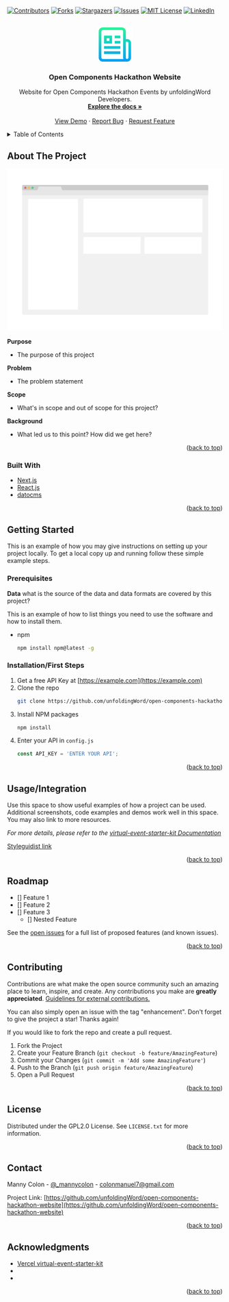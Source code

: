 <div id="top"></div>
<!--
*** Thanks for checking out the Best-README-Template. If you have a suggestion
*** that would make this better, please fork the repo and create a pull request
*** or simply open an issue with the tag "enhancement".
*** Don't forget to give the project a star!
*** Thanks again! Now go create something AMAZING! :D
-->



<!-- PROJECT SHIELDS -->
<!--
*** I'm using markdown "reference style" links for readability.
*** Reference links are enclosed in brackets [ ] instead of parentheses ( ).
*** See the bottom of this document for the declaration of the reference variables
*** for contributors-url, forks-url, etc. This is an optional, concise syntax you may use.
*** https://www.markdownguide.org/basic-syntax/#reference-style-links
-->
[![Contributors][contributors-shield]][contributors-url]
[![Forks][forks-shield]][forks-url]
[![Stargazers][stars-shield]][stars-url]
[![Issues][issues-shield]][issues-url]
[![MIT License][license-shield]][license-url]
[![LinkedIn][linkedin-shield]][linkedin-url]



<!-- PROJECT LOGO -->
<br />
<div align="center">
  <a href="https://github.com/unfoldingWord/open-components-hackathon-website">
    <img src="images/logo.png" alt="Logo" width="80" height="80">
  </a>

<h3 align="center">Open Components Hackathon Website</h3>

  <p align="center">
    Website for Open Components Hackathon Events by unfoldingWord Developers.
    <br />
    <a href="https://github.com/unfoldingWord/open-components-hackathon-website"><strong>Explore the docs »</strong></a>
    <br />
    <br />
    <a href="https://open-components-hackathon.netlify.app">View Demo</a>
    ·
    <a href="https://github.com/unfoldingWord/open-components-hackathon-website/issues">Report Bug</a>
    ·
    <a href="https://github.com/unfoldingWord/open-components-hackathon-website/issues">Request Feature</a>
  </p>
</div>



<!-- TABLE OF CONTENTS -->
<details>
  <summary>Table of Contents</summary>
  <ol>
    <li>
      <a href="#about-the-project">About The Project</a>
      <ul>
        <li><a href="#built-with">Built With</a></li>
      </ul>
    </li>
    <li>
      <a href="#getting-started">Getting Started</a>
      <ul>
        <li><a href="#prerequisites">Prerequisites</a></li>
        <li><a href="#installation">Installation</a></li>
      </ul>
    </li>
    <li><a href="#usage">Usage</a></li>
    <li><a href="#roadmap">Roadmap</a></li>
    <li><a href="#contributing">Contributing</a></li>
    <li><a href="#license">License</a></li>
    <li><a href="#contact">Contact</a></li>
    <li><a href="#acknowledgments">Acknowledgments</a></li>
  </ol>
</details>



<!-- ABOUT THE PROJECT -->
## About The Project

[![Product Name Screen Shot][product-screenshot]](https://example.com)

**Purpose**
- The purpose of this project

**Problem**
- The problem statement

**Scope**
- What's in scope and out of scope for this project?

**Background**
- What led us to this point? How did we get here?

<p align="right">(<a href="#top">back to top</a>)</p>



### Built With

* [Next.js](https://nextjs.org/)
* [React.js](https://reactjs.org/)
* [datocms](https://www.datocms.com/)

<p align="right">(<a href="#top">back to top</a>)</p>



<!-- GETTING STARTED -->
## Getting Started

This is an example of how you may give instructions on setting up your project locally.
To get a local copy up and running follow these simple example steps.

### Prerequisites

**Data**
what is the source of the data and data formats are covered by this project?


This is an example of how to list things you need to use the software and how to install them.
* npm
  ```sh
  npm install npm@latest -g
  ```

### Installation/First Steps

1. Get a free API Key at [https://example.com](https://example.com)
2. Clone the repo
   ```sh
   git clone https://github.com/unfoldingWord/open-components-hackathon-website.git
   ```
3. Install NPM packages
   ```sh
   npm install
   ```
4. Enter your API in `config.js`
   ```js
   const API_KEY = 'ENTER YOUR API';
   ```

<p align="right">(<a href="#top">back to top</a>)</p>



<!-- USAGE EXAMPLES -->
## Usage/Integration

Use this space to show useful examples of how a project can be used. Additional screenshots, code examples and demos work well in this space. You may also link to more resources.

_For more details, please refer to the [virtual-event-starter-kit Documentation](docs/virtual-event-starter-kit-README.md)_

[Styleguidist link](https://example.netlify.app) 

<p align="right">(<a href="#top">back to top</a>)</p>



<!-- ROADMAP -->
## Roadmap

- [] Feature 1
- [] Feature 2
- [] Feature 3
    - [] Nested Feature

See the [open issues](https://github.com/unfoldingWord/open-components-hackathon-website/issues) for a full list of proposed features (and known issues).

<p align="right">(<a href="#top">back to top</a>)</p>



<!-- CONTRIBUTING -->
## Contributing

Contributions are what make the open source community such an amazing place to learn, inspire, and create. Any contributions you make are **greatly appreciated**.  [Guidelines for external contributions.](https://forum.door43.org)

You can also simply open an issue with the tag "enhancement".
Don't forget to give the project a star! Thanks again!

If you would like to fork the repo and create a pull request. 

1. Fork the Project
2. Create your Feature Branch (`git checkout -b feature/AmazingFeature`)
3. Commit your Changes (`git commit -m 'Add some AmazingFeature'`)
4. Push to the Branch (`git push origin feature/AmazingFeature`)
5. Open a Pull Request

<p align="right">(<a href="#top">back to top</a>)</p>



<!-- LICENSE -->
## License

Distributed under the GPL2.0 License. See `LICENSE.txt` for more information.

<p align="right">(<a href="#top">back to top</a>)</p>



<!-- CONTACT -->
## Contact

Manny Colon - [@_mannycolon](https://twitter.com/_mannycolon) - colonmanuel7@gmail.com

Project Link: [https://github.com/unfoldingWord/open-components-hackathon-website](https://github.com/unfoldingWord/open-components-hackathon-website)

<p align="right">(<a href="#top">back to top</a>)</p>



<!-- ACKNOWLEDGMENTS -->
## Acknowledgments

* [Vercel virtual-event-starter-kit](https://github.com/vercel/virtual-event-starter-kit)
* []()
* []()

<p align="right">(<a href="#top">back to top</a>)</p>



<!-- MARKDOWN LINKS & IMAGES -->
<!-- https://www.markdownguide.org/basic-syntax/#reference-style-links -->
[contributors-shield]: https://img.shields.io/github/contributors/unfoldingWord/open-components-hackathon-website.svg?style=for-the-badge
[contributors-url]: https://github.com/unfoldingWord/open-components-hackathon-website/graphs/contributors
[forks-shield]: https://img.shields.io/github/forks/unfoldingWord/open-components-hackathon-website.svg?style=for-the-badge
[forks-url]: https://github.com/unfoldingWord/open-components-hackathon-website/network/members
[stars-shield]: https://img.shields.io/github/stars/unfoldingWord/open-components-hackathon-website.svg?style=for-the-badge
[stars-url]: https://github.com/unfoldingWord/open-components-hackathon-website/stargazers
[issues-shield]: https://img.shields.io/github/issues/unfoldingWord/open-components-hackathon-website.svg?style=for-the-badge
[issues-url]: https://github.com/unfoldingWord/open-components-hackathon-website/issues
[license-shield]: https://img.shields.io/github/license/unfoldingWord/open-components-hackathon-website.svg?style=for-the-badge
[license-url]: https://github.com/unfoldingWord/open-components-hackathon-website/blob/master/LICENSE.txt
[linkedin-shield]: https://img.shields.io/badge/-LinkedIn-black.svg?style=for-the-badge&logo=linkedin&colorB=555
[linkedin-url]: https://linkedin.com/company/unfoldingword
[product-screenshot]: images/screenshot.png